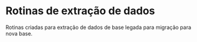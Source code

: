 # Rotinas de extração de dados
Rotinas criadas para extração de dados de base legada para migração para nova base.
